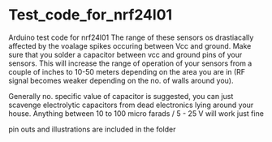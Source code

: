 # Test_code_for_nrf24l01
Arduino test code for nrf24l01
The range of these sensors os drastiacally affected by the voalage spikes occuring between Vcc and ground.
Make sure that you solder a capacitor between vcc and ground pins of your sensors. This will increase the range of operation of your sensors from a couple of inches to 10-50 meters depending on the area you are in (RF signal becomes weaker depending on the no. of walls around you).

Generally no. specific value of capacitor is suggested, you can just scavenge electrolytic capacitors from dead electronics lying around your house. Anything between 10 to 100 micro farads / 5 - 25 V will work just fine


pin outs and illustrations are included in the folder
